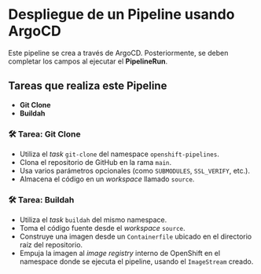 # Despliegue de un Pipeline usando ArgoCD

Este pipeline se crea a través de ArgoCD. Posteriormente, se deben completar los campos al ejecutar el **PipelineRun**.


## Tareas que realiza este Pipeline

- **Git Clone**
- **Buildah**


### 🛠️ Tarea: Git Clone

- Utiliza el *task* `git-clone` del namespace `openshift-pipelines`.
- Clona el repositorio de GitHub en la rama `main`.
- Usa varios parámetros opcionales (como `SUBMODULES`, `SSL_VERIFY`, etc.).
- Almacena el código en un *workspace* llamado `source`.


### 🛠️ Tarea: Buildah

- Utiliza el *task* `buildah` del mismo namespace.
- Toma el código fuente desde el *workspace* `source`.
- Construye una imagen desde un `Containerfile` ubicado en el directorio raíz del repositorio.
- Empuja la imagen al *image registry* interno de OpenShift en el namespace donde se ejecuta el pipeline, usando el `ImageStream` creado.
